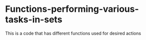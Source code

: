 # Functions-performing-various-tasks-in-sets
This is a code that has different functions used for desired actions
